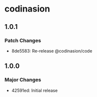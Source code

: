# codinasion

## 1.0.1

### Patch Changes

- 8de5583: Re-release @codinasion/code

## 1.0.0

### Major Changes

- 42591ed: Initial release
